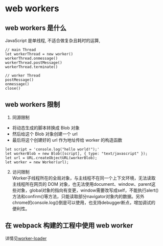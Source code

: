 # web workers

## web workers 是什么
JavaScript 是单线程, 不适合做复杂且耗时的运算, 
```
// main Thread
let workerThread = new worker()
workerThread.onmessage()
workerThread.postMessage()
workerThread.terminate()

// worker Thread
postMessage()
onmessage()
close()
```

## web workers 限制
1. 同源限制
- 将动态生成的脚本转换成 Blob 对象
- 然后给这个 Blob 对象创建一个 url
- 最后将这个创建好的 url 作为地址传给 worker 的构造函数
```
let script = 'console.log("hello world!");'
let workerBlob = new Blob([script], { type: "text/javascript" });
let url = URL.createObjectURL(workerBlob);
let worker = new Worker(url);
```

2. 访问限制  
Worker子线程所在的全局对象，与主线程不在同一个上下文环境，无法读取主线程所在网页的 DOM 对象，也无法使用document、window、parent这些对象，global对象的指向有变更，window需要改写成self，不能执行alert()方法和confirm()等方法，只能读取部分navigator对象内的数据。另外chrome的console.log()倒是可以使用，也支持debugger断点，增加调试的便利性。

## 在 webpack 构建的工程中使用 web worker
详情见[worker-loader](https://github.com/webpack-contrib/worker-loader)


